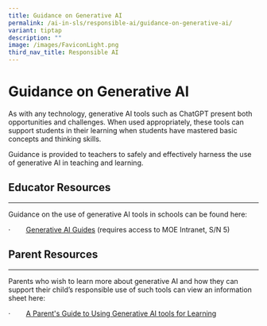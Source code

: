 ```yaml
---
title: Guidance on Generative AI
permalink: /ai-in-sls/responsible-ai/guidance-on-generative-ai/
variant: tiptap
description: ""
image: /images/FaviconLight.png
third_nav_title: Responsible AI
---
```

<h1>Guidance on Generative AI</h1>
<p>As with any technology, generative AI tools such as ChatGPT present both
opportunities and challenges. When used appropriately, these tools can
support students in their learning when students have mastered basic concepts
and thinking skills.</p>
<p>Guidance is provided to teachers to safely and effectively harness the
use of generative AI in teaching and learning.</p>
<h2>Educator Resources</h2>
<hr>
<p>Guidance on the use of generative AI tools in schools can be found here:</p>
<p>·&nbsp;&nbsp;&nbsp;&nbsp;&nbsp;&nbsp;&nbsp; <a href="https://intranet.moe.gov.sg/etd/edtechmp2030/Pages/Resources.aspx" rel="noopener noreferrer nofollow" target="_blank"><u>Generative AI Guides</u></a> (requires
access to MOE Intranet, S/N 5)</p>
<h2>Parent Resources</h2>
<hr>
<p>Parents who wish to learn more about generative AI and how they can support
their child’s responsible use of such tools can view an information sheet
here:</p>
<p>·&nbsp;&nbsp;&nbsp;&nbsp;&nbsp;&nbsp;&nbsp; <a href="https://go.gov.sg/parent-guide-genai" rel="noopener noreferrer nofollow" target="_blank">A Parent's Guide to Using Generative AI tools for Learning</a>
</p>
<p></p>
